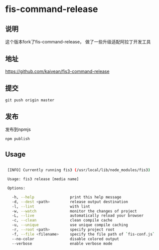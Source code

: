 # fis-command-release

## 说明
这个版本fork了fis-command-release， 做了一些升级适配阿拉丁开发工具

## 地址

https://github.com/kaivean/fis3-command-release

## 提交
```
git push origin master
```

## 发布
发布到npmjs
```
npm publish
```

## Usage

```bash

 [INFO] Currently running fis3 (/usr/local/lib/node_modules/fis3)

 Usage: fis3 release [media name]

 Options:

   -h, --help                print this help message
   -d, --dest <path>         release output destination
   -l, --lint                with lint
   -w, --watch               monitor the changes of project
   -L, --live                automatically reload your browser
   -c, --clean               clean compile cache
   -u, --unique              use unique compile caching
   -r, --root <path>         specify project root
   -f, --file <filename>     specify the file path of `fis-conf.js`
   --no-color                disable colored output
   --verbose                 enable verbose mode
```

